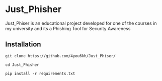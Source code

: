 # Just_Phisher
Just_Phiser is an educational project developed for one of the courses in my university and its a Phishing Tool for Security Awareness

## Installation
```
git clone https://github.com/4you6kh/Just_Phiser/

cd Just_Phisher 

pip install -r requirements.txt
```

